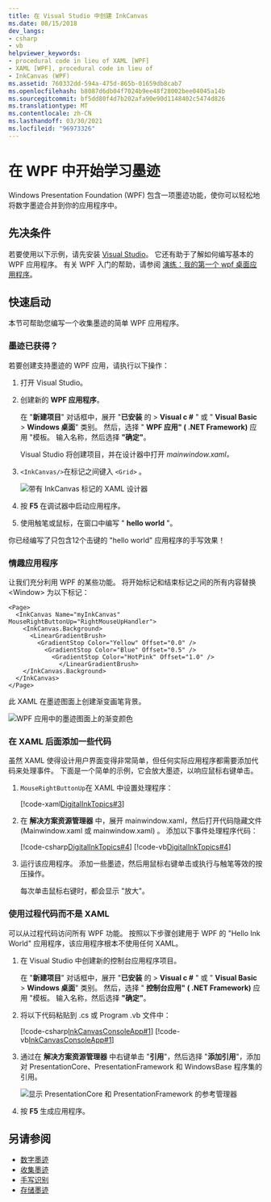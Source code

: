 ```yaml
---
title: 在 Visual Studio 中创建 InkCanvas
ms.date: 08/15/2018
dev_langs:
- csharp
- vb
helpviewer_keywords:
- procedural code in lieu of XAML [WPF]
- XAML [WPF], procedural code in lieu of
- InkCanvas (WPF)
ms.assetid: 760332dd-594a-475d-865b-01659db8cab7
ms.openlocfilehash: b8087d6db04f7024b9ee48f28002bee04045a14b
ms.sourcegitcommit: bf5dd80f4d7b202afa90e90d1148402c5474d826
ms.translationtype: MT
ms.contentlocale: zh-CN
ms.lasthandoff: 03/30/2021
ms.locfileid: "96973326"
---
```

# <a name="get-started-with-ink-in-wpf"></a>在 WPF 中开始学习墨迹

Windows Presentation Foundation (WPF) 包含一项墨迹功能，使你可以轻松地将数字墨迹合并到你的应用程序中。

## <a name="prerequisites"></a>先决条件

若要使用以下示例，请先安装 [Visual Studio](https://visualstudio.microsoft.com/downloads/?utm_medium=microsoft&utm_source=docs.microsoft.com&utm_campaign=inline+link&utm_content=download+vs2019)。 它还有助于了解如何编写基本的 WPF 应用程序。 有关 WPF 入门的帮助，请参阅 [演练：我的第一个 wpf 桌面应用程序](../getting-started/walkthrough-my-first-wpf-desktop-application.md)。

## <a name="quick-start"></a>快速启动

本节可帮助您编写一个收集墨迹的简单 WPF 应用程序。

### <a name="got-ink"></a>墨迹已获得？

若要创建支持墨迹的 WPF 应用，请执行以下操作：

1. 打开 Visual Studio。

2. 创建新的 **WPF 应用程序**。

   在 "**新建项目**" 对话框中，展开 "**已安装** 的  >  **Visual c #** " 或 " **Visual Basic**  >  **Windows 桌面**" 类别。 然后，选择 " **WPF 应用" ( .NET Framework)** 应用 "模板。 输入名称，然后选择 **"确定"**。

   Visual Studio 将创建项目，并在设计器中打开 *mainwindow.xaml。*

3. `<InkCanvas/>`在标记之间键入 `<Grid>` 。

   ![带有 InkCanvas 标记的 XAML 设计器](./media/getting-started-with-ink/inkcanvas-xaml.png)

4. 按 **F5** 在调试器中启动应用程序。

5. 使用触笔或鼠标，在窗口中编写 " **hello world** "。

你已经编写了只包含12个击键的 "hello world" 应用程序的手写效果！

### <a name="spice-up-your-app"></a>情趣应用程序

让我们充分利用 WPF 的某些功能。 将开始标记和结束标记之间的所有内容替换 \<Window> 为以下标记：

```xaml
<Page>
  <InkCanvas Name="myInkCanvas" MouseRightButtonUp="RightMouseUpHandler">
    <InkCanvas.Background>
      <LinearGradientBrush>
        <GradientStop Color="Yellow" Offset="0.0" />
          <GradientStop Color="Blue" Offset="0.5" />
            <GradientStop Color="HotPink" Offset="1.0" />
              </LinearGradientBrush>
    </InkCanvas.Background>
  </InkCanvas>
</Page>
```

此 XAML 在墨迹图面上创建渐变画笔背景。

![WPF 应用中的墨迹图面上的渐变颜色](./media/getting-started-with-ink/gradient-colors.png)

### <a name="add-some-code-behind-the-xaml"></a>在 XAML 后面添加一些代码

虽然 XAML 使得设计用户界面变得非常简单，但任何实际应用程序都需要添加代码来处理事件。 下面是一个简单的示例，它会放大墨迹，以响应鼠标右键单击。

1. `MouseRightButtonUp`在 XAML 中设置处理程序：

   [!code-xaml[DigitalInkTopics#3](~/samples/snippets/csharp/VS_Snippets_Wpf/DigitalInkTopics/CSharp/Window2.xaml#3)]

1. 在 **解决方案资源管理器** 中，展开 mainwindow.xaml，然后打开代码隐藏文件 (Mainwindow.xaml 或 mainwindow.xaml) 。 添加以下事件处理程序代码：

   [!code-csharp[DigitalInkTopics#4](~/samples/snippets/csharp/VS_Snippets_Wpf/DigitalInkTopics/CSharp/Window2.xaml.cs#4)]
   [!code-vb[DigitalInkTopics#4](~/samples/snippets/visualbasic/VS_Snippets_Wpf/DigitalInkTopics/VisualBasic/Window2.xaml.vb#4)]

1. 运行该应用程序。 添加一些墨迹，然后用鼠标右键单击或执行与触笔等效的按压操作。

   每次单击鼠标右键时，都会显示 "放大"。

### <a name="use-procedural-code-instead-of-xaml"></a>使用过程代码而不是 XAML

可以从过程代码访问所有 WPF 功能。 按照以下步骤创建用于 WPF 的 "Hello Ink World" 应用程序，该应用程序根本不使用任何 XAML。

1. 在 Visual Studio 中创建新的控制台应用程序项目。

   在 "**新建项目**" 对话框中，展开 "**已安装** 的  >  **Visual c #** " 或 " **Visual Basic**  >  **Windows 桌面**" 类别。 然后，选择 " **控制台应用" ( .NET Framework)** 应用 "模板。 输入名称，然后选择 **"确定"**。

1. 将以下代码粘贴到 .cs 或 Program .vb 文件中：

   [!code-csharp[InkCanvasConsoleApp#1](~/samples/snippets/csharp/VS_Snippets_Wpf/InkCanvasConsoleApp/CSharp/Program.cs#1)]
   [!code-vb[InkCanvasConsoleApp#1](~/samples/snippets/visualbasic/VS_Snippets_Wpf/InkCanvasConsoleApp/VisualBasic/Module1.vb#1)]

1. 通过在 **解决方案资源管理器** 中右键单击 "**引用**"，然后选择 "**添加引用**"，添加对 PresentationCore、PresentationFramework 和 WindowsBase 程序集的引用。

   ![显示 PresentationCore 和 PresentationFramework 的参考管理器](./media/getting-started-with-ink/reference-manager-presentationcore-presentationframework.png)

1. 按 **F5** 生成应用程序。

## <a name="see-also"></a>另请参阅

- [数字墨迹](digital-ink.md)
- [收集墨迹](collecting-ink.md)
- [手写识别](handwriting-recognition.md)
- [存储墨迹](storing-ink.md)
